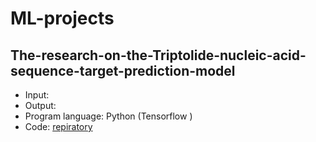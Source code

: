 # ML-projects

## The-research-on-the-Triptolide-nucleic-acid-sequence-target-prediction-model
- Input: 
- Output:
- Program language: Python (Tensorflow )
- Code: [repiratory](https://github.com/Margery0011/The-research-on-the-Triptolide-nucleic-acid-sequence-target-prediction-model-/blob/main/Summary.pdf) 
